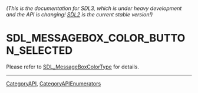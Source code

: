 ###### (This is the documentation for SDL3, which is under heavy development and the API is changing! [SDL2](https://wiki.libsdl.org/SDL2/) is the current stable version!)
# SDL_MESSAGEBOX_COLOR_BUTTON_SELECTED

Please refer to [SDL_MessageBoxColorType](SDL_MessageBoxColorType) for details.

----
[CategoryAPI](CategoryAPI), [CategoryAPIEnumerators](CategoryAPIEnumerators)

